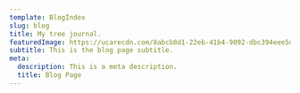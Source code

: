 ```yaml
---
template: BlogIndex
slug: blog
title: My tree journal.
featuredImage: https://ucarecdn.com/8abcb8d1-22eb-41b4-9092-dbc394eee5d8/-/preview/-/enhance/100/
subtitle: This is the blog page subtitle.
meta:
  description: This is a meta description.
  title: Blog Page
---
```

